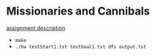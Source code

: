 # Missionaries and Cannibals
[assignment description](http://classes.engr.oregonstate.edu/eecs/spring2017/cs331/assignments/programming1/programming1.html)

- `make`
- `./hw testStart1.txt testGoal1.txt dfs output.txt`
